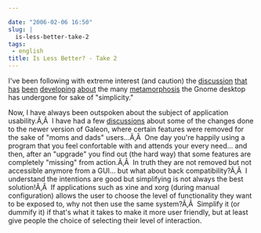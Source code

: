 ```yaml
---

date: "2006-02-06 16:50"
slug: |
  is-less-better-take-2
tags:
 - english
title: Is Less Better? - Take 2
---
```


I've been following with extreme interest (and caution) the
[discussion](http://cipherfunk.org/diary/archives/monthly/2006-02.html#e2006-02-06T15_36_20.htm)
[that](http://www.chipx86.com/blog/?p=151)
[has](http://hpj.blognaco.com/2006/02/05/text-in-icons/)
[been](http://blogs.gnome.org/view/uraeus/2006/02/05/0)
[developing](http://www.advogato.org/person/cinamod/diary.html?start=99)
[about](http://www.advogato.org/person/cinamod/diary.html?start=98) the
many [metamorphosis](http://davyd.livejournal.com/165274.html) the Gnome
desktop has undergone for sake of "simplicity."

Now, I have always been outspoken about the subject of application
usability.Ã‚Â  I have had a few
[discussions](http://www.ogmaciel.com/?p=192) about some of the changes
done to the newer version of Galeon, where certain features were removed
for the sake of "moms and dads" users...Ã‚Â  One day you're happily
using a program that you feel confortable with and attends your every
need... and then, after an "upgrade" you find out (the hard way) that
some features are completely "missing" from action.Ã‚Â  In truth they
are not removed but not accessible anymore from a GUI... but what about
back compatibility?Ã‚Â  I understand the intentions are good but
simplifying is not always the best solution!Ã‚Â  If applications such as
xine and xorg (during manual configuration) allows the user to choose
the level of functionality they want to be exposed to, why not then use
the same system?Ã‚Â  Simplify it (or dummify it) if that's what it takes
to make it more user friendly, but at least give people the choice of
selecting their level of interaction.
